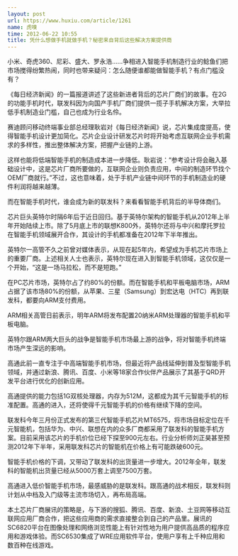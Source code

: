 ```yaml
---
layout: post
url: https://www.huxiu.com/article/1261
name: 虎嗅
time: 2012-06-22 10:55
title: 凭什么想做手机就做手机？秘密来自背后这些解决方案提供商
---
```

小米、奇虎360、尼彩、盛大、罗永浩……争相进入智能手机制造行业的鲶鱼们把市场搅得纷繁热闹，同时也带来疑问：怎么随便谁都能做智能手机？有点门槛没有？

《每日经济新闻》的一篇报道讲述了这些新进者背后的芯片厂商们的故事。在2G的功能手机时代，联发科因为向国产手机厂商们提供一揽子手机解决方案，大举拉低手机制造业门槛，自己也成为行业名伶。

赛迪顾问移动终端事业部总经理耿岩对《每日经济新闻》说，芯片集成度提高，使得智能手机设计更加简化。芯片企业设计研发芯片时将开始考虑互联网企业手机需求的多样性，推出整体解决方案，把握产业链的上游。

这样也能将低端智能手机的制造成本进一步降低。耿岩说：“参考设计将会融入基础设计中，这是芯片厂商所要做的，互联网企业则负责应用，中间的制造环节找个OEM厂商就行。”不过，这也意味着，处于手机产业链中间环节的手机制造业的硬件利润将越来越薄。

而在智能手机时代，谁会成为新的联发科？来看看智能手机背后的半导体商们。

芯片巨头英特尔时隔6年后于近日回归。基于英特尔架构的智能手机从2012年上半年开始陆续上市。除了5月底上市的联想K800外，英特尔还将与中兴和摩托罗拉在智能手机领域展开合作，其设计的手机都准备在2012年下半年推出。

英特尔一高管不久之前曾对媒体表示，从现在起5年内，希望成为手机芯片市场上的重要厂商。上述相关人士也表示，英特尔现在进入到智能手机领域，这仅仅是一个开始，“这是一场马拉松，而不是短跑。”

在PC芯片市场，英特尔占了约80%的份额。而在智能手机和平板电脑市场，ARM占据了该市场80%的份额，从苹果、三星（Samsung）到宏达电（HTC）再到联发科，都要向ARM支付费用。

ARM相关高管日前表示，明年ARM将发布配置20纳米ARM处理器的智能手机和平板电脑。

英特尔跟ARM两大巨头的战争是智能手机市场最上游的战争，将对智能手机终端市场产生深远的影响。

高通此前一直专注于中高端智能手机市场，但最近将产品线延伸到普及型智能手机领域，并通过新浪、腾讯、百度、小米等18家合作伙伴产品展示了其基于QRD开发平台进行优化的创新应用。

高通提供的能力包括1G双核处理器，内存为512M，这都成为其千元智能手机的标准配置。高通的进入，还将使得千元智能手机的价格有继续下降的空间。

联发科今年三月份正式发布的第三代智能手机芯片MT6575，将市场目标定位在千元智能机，包括华为、中兴、联想在内的众多厂商都采用了联发科的智能手机方案。目前采用该芯片的手机价位已经下探至900元左右。行业分析师刘正昊甚至预测2012年下半年，采用联发科芯片的智能机在价格上有可能跌破600元。

智能手机价格的下调，又带动了联发科的出货量进一步增大。2012年全年，联发科的智能机出货量已经从5000万套上调至7500万套。

高通进入低价智能手机市场，最感威胁的是联发科。跟高通的战术相反，联发科则计划从中档及入门级等主流市场切入，再布局高端。

本土芯片厂商展讯的策略是，与下游的搜狐、腾讯、百度、新浪、土豆网等移动互联网应用厂商合作，把这些应用商的需求直接整合到自己的产品里。展讯的SC6820平台在图像处理和网络浏览性能上有针对性地为用户提供高品质的程序应用和游戏体验。而SC6530集成了WRE应用软件平台，使用户享有上千种应用和数百种在线游戏。

